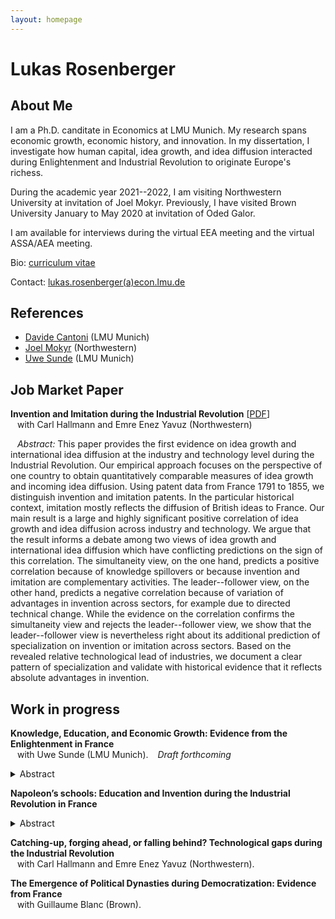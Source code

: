```yaml
---
layout: homepage
---
```


# Lukas Rosenberger

## About Me

I am a Ph.D. canditate in Economics at LMU Munich. My research spans economic growth, economic history, and innovation. 
In my dissertation, I investigate how human capital, idea growth, and idea diffusion interacted during Enlightenment and Industrial Revolution to originate Europe's richess.

During the academic year 2021--2022, I am visiting Northwestern University at invitation of Joel Mokyr. Previously, I have visited Brown University January to May 2020 at invitation of Oded Galor.

I am available for interviews during the virtual EEA meeting and the virtual ASSA/AEA meeting. 

Bio: [curriculum vitae](link)

Contact: [lukas.rosenberger(a)econ.lmu.de](mailto:lukas.rosenberger@econ.lmu.de)

<!--
In my dissertation, I tackle the question "Why isn't the whole world developed?" from the perspective of Europe: How did Europe became developed in the first place? In context of France in the Enlightenment and Industrial Revolution, I establish novel facts which inform leading growth theories and big debates in economic history. 
-->


## References

- [Davide Cantoni](http://davidecantoni.net/index.html) (LMU Munich)
- [Joel Mokyr](https://sites.northwestern.edu/jmokyr/) (Northwestern)
- [Uwe Sunde](https://sites.google.com/view/uwesunde/home?authuser=0) (LMU Munich)
<!-- - [Fabian Waldinger](https://www.fabianwaldinger.com/) (LMU Munich) -->

<!---
## Research Interests

- **Primary:** &ensp;   economic growth, economic history
- **Secondary:** &ensp;  innovation, comparative development, political economy
- **Topics:** &ensp;  technological progress, human capital, industrial revolution
-->

## Job Market Paper

**Invention and Imitation during the Industrial Revolution** [[PDF](link)] 
  <br>
  &ensp;   with Carl Hallmann and Emre Enez Yavuz (Northwestern)


  &ensp; *Abstract:* This paper provides the first evidence on idea growth and international idea diffusion at the industry and technology level during the Industrial Revolution.
Our empirical approach focuses on the perspective of one country to obtain quantitatively comparable measures of idea growth and incoming idea diffusion. 
Using patent data from France 1791 to 1855, we distinguish invention and imitation patents. In the particular historical context, imitation mostly reflects the diffusion of British ideas to France.
Our main result is a large and highly significant positive correlation of idea growth and idea diffusion across industry and technology.
We argue that the result informs a debate among two views of idea growth and international idea diffusion which have conflicting predictions on the sign of this correlation. 
The simultaneity view, on the one hand, predicts a positive correlation because of knowledge spillovers or because invention and imitation are complementary activities. 
The leader--follower view, on the other hand, predicts a negative correlation because of variation of advantages in invention across sectors, for example due to directed technical change. 
While the evidence on the correlation confirms the simultaneity view and rejects the leader--follower view, we show that the leader--follower view is nevertheless right about its additional prediction of specialization on invention or imitation across sectors. 
Based on the revealed relative technological lead of industries, we document a clear pattern of specialization and validate with historical evidence that it reflects absolute advantages in invention.



## Work in progress

**Knowledge, Education, and Economic Growth: Evidence from the Enlightenment in France**
  <br>
  &ensp; with Uwe Sunde (LMU Munich). &ensp; *Draft forthcoming* 
  <details>   
  <summary>Abstract</summary>  

  This paper advances and empirically establishes the hypothesis that economic growth depends on the interaction between two notions of productive knowledge: human capital---knowledge embodied in people---and non-rival ideas---codified knowledge. The analysis uses a unique historical setting in France in the Enlightenment to disentangle variation in both dimensions of productive knowledge and to identify their interaction. The empirical strategy exploits spatial variation in education which was predetermined for historical reasons and time variation of Enlightenment which made codified knowledge widely available. Using novel data on establishment and curriculum of all public secondary schools in France from 1500 to 1800, the analysis first establishes that the geography of schools and a scientific curriculum was determined by historical factors going back to late-Roman period, as well as religious competition during the sixteenth century. Then, the analysis shows that cities with scientific education exhibited a greater demand for codified productive knowledge during the Enlightenment, as measured by subscriptions to the newly available Encyclopedia. Reversely, the analysis also shows that the availability of codified knowledge increased the demand for scientific education, as reflected in enrolment in scientific subjects at schools of the revolutionary period. Finally, the analysis documents that education was instrumental for the adoption of codified knowledge as proxied by subsequent economic growth and innovation and patenting activity. The evidence is consistent with the view that human capital acquired in schools provided students with a "scientific literacy" necessary to utilize the ideas which spread during industrial enlightenment.  
  <br> 
  &nbsp;
  </details>  


**Napoleon’s schools: Education and Invention during the Industrial Revolution in France**
  <details>   
  <summary>Abstract</summary>  

  tba
  <br> 
  &nbsp;
  </details>  

**Catching-up, forging ahead, or falling behind? Technological gaps during the Industrial Revolution**
  <br>
  &ensp; with Carl Hallmann and Emre Enez Yavuz (Northwestern).  



**The Emergence of Political Dynasties during Democratization: Evidence from France**
  <br>
  &ensp;  with Guillaume Blanc (Brown). 


  <p>&nbsp;</p>
  <p>&nbsp;</p>

<!--

## Papers

  [[PDF](http://papers.nips.cc/paper/9216-learning-to-self-train-for-semi-supervised-few-shot-classification.pdf)] [[Code](https://github.com/xinzheli1217/learning-to-self-train)]

## News

- **[Feb. 2020]** Our paper about incremental learning is accepted to [CVPR 2020](http://cvpr2020.thecvf.com/).
- **[Feb. 2020]** We will host the [ACM Multimedia Asia 2020](https://mmasia2020.org/) conference in Singapore!
- **[Sept. 2019]** Our paper about few-shot learning is accepted to [NeurIPS 2019](https://nips.cc/Conferences/2019).
- **[Mar. 2019]** Our paper about few-shot learning is accepted to [CVPR 2019](http://cvpr2019.thecvf.com/).
-->